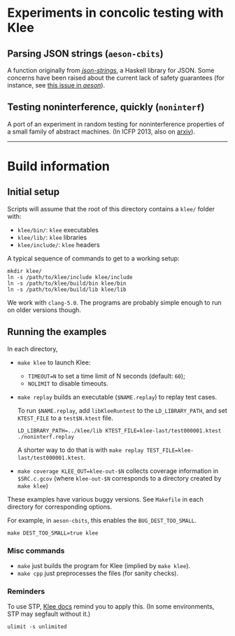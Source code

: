 Experiments in concolic testing with Klee
=========================================

## Parsing JSON strings (`aeson-cbits`)

A function originally from
[*json-strings*](https://hackage.haskell.org/package/json-stream), a Haskell
library for JSON. Some concerns have been raised about the current lack of
safety guarantees
(for instance, see
[this issue in *aeson*](https://github.com/bos/aeson/issues/535)).

## Testing noninterference, quickly (`noninterf`)

A port of an experiment in random testing for noninterference properties of a
small family of abstract machines. (In ICFP 2013, also on
[arxiv](https://arxiv.org/abs/1409.0393?context=cs.PL)).

---

# Build information

## Initial setup

Scripts will assume that the root of this directory contains a `klee/` folder
with:

- `klee/bin/`: `klee` executables
- `klee/lib/`: `klee` libraries
- `klee/include/`: `klee` headers

A typical sequence of commands to get to a working setup:

```
mkdir klee/
ln -s /path/to/klee/include klee/include
ln -s /path/to/klee/build/bin klee/bin
ln -s /path/to/klee/build/lib klee/lib
```

We work with `clang-5.0`. The programs are probably simple enough to run on
older versions though.

## Running the examples

In each directory,

- `make klee` to launch Klee:
  + `TIMEOUT=N` to set a time limit of N seconds (default: `60`);
  + `NOLIMIT` to disable timeouts.

- `make replay` builds an executable (`$NAME.replay`) to replay test cases.

  To run `$NAME.replay`, add `libKleeRuntest` to the
  `LD_LIBRARY_PATH`, and set `KTEST_FILE` to a `test$N.ktest` file.

  ```
  LD_LIBRARY_PATH=../klee/lib KTEST_FILE=klee-last/test000001.ktest ./noninterf.replay
  ```

  A shorter way to do that is with
  `make replay TEST_FILE=klee-last/test000001.ktest`.

- `make coverage KLEE_OUT=klee-out-$N` collects coverage information in `$SRC.c.gcov`
  (where `klee-out-$N` corresponds to a directory created by `make klee`)

These examples have various buggy versions.
See `Makefile` in each directory for corresponding options.

For example, in `aeson-cbits`, this enables the `BUG_DEST_TOO_SMALL`.

```
make DEST_TOO_SMALL=true klee
```

### Misc commands

- `make` just builds the program for Klee (implied by `make klee`).
- `make cpp` just preprocesses the files (for sanity checks).

### Reminders

To use STP, [Klee docs](https://klee.github.io/build-stp/) remind you to apply this.
(In some environments, STP may segfault without it.)

```
ulimit -s unlimited
```

